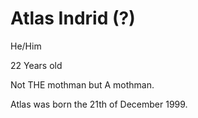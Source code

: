 # Atlas Indrid (?)
He/Him

22 Years old

Not THE mothman but A mothman.

Atlas was born the 21th of December 1999.